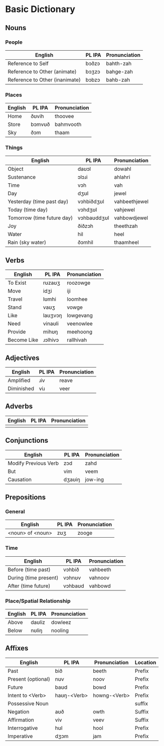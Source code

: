# Basic Dictionary
## Nouns
### People
| English | PL IPA | Pronunciation |
| --- | --- | --- |
| Reference to Self | bɔðzɔ | bahth-zah |
| Reference to Other (animate) | bɔʒzɔ | bahge-zah |
| Reference to Other (inanimate) | bɔbzɔ | bahb-zah |

### Places
| English | PL IPA | Pronunciation |
| --- | --- | --- |
| Home | ðʊvih | thoovee |
| Store | bɔmvʊð | bahmvooth |
| Sky | ðɔm | thaam |

### Things
| English | PL IPA | Pronunciation |
| --- | --- | --- |
| Object | daʊɔl | dowahl |
| Sustenance | ɔlɔɹi | ahlahri |
| Time | vɔh | vah |
| Day | dʒʊl  | jewel |
| Yesterday (time past day) | vɔhbiðdʒʊl | vahbeethjewel |
| Today (time day) | vɔhdʒʊl | vahjewel |
| Tomorrow (time future day) | vɔhbaʊddʒʊl | vahbowdjewel |
| Joy | ðiðzɔh | theethzah |
| Water | hil | heel |
| Rain (sky water) | ðɔmhil | thaamheel |


## Verbs
| English | PL IPA | Pronunciation |
| --- | --- | --- |
| To Exist | rʊzaʊʒ | roozowge |
| Move | idʒi | iji |
| Travel | lʊmhi | loomhee |
| Stand | vaʊʒ | vowge |
| Like | laʊʒvɔŋ | lowgevang |
| Need | vinaʊli | veenowlee |
| Provide | mihʊŋ | meehoong |
| Become Like | ɹɔlhivɔ | rallhivah |


## Adjectives
| English | PL IPA | Pronunciation |
| --- | --- | --- |
| Amplified | ɹiv | reave |
| Diminished | viɹ | veer |


## Adverbs
| English | PL IPA | Pronunciation |
| --- | --- | --- |
|  |  |  |


## Conjunctions
| English | PL IPA | Pronunciation |
| --- | --- | --- |
| Modify Previous Verb | zɔd | zahd |
| But | vim | veem |
| Causation | dʒaʊiŋ | jow-ing |


## Prepositions
### General 
| English | PL IPA | Pronunciation |
| --- | --- | --- |
| \<noun> of \<noun> | zʊʒ | zooge |
### Time
| English | PL IPA | Pronunciation |
| --- | --- | --- |
| Before (time past) | vɔhbið | vahbeeth |
| During (time present) | vɔhnʊv | vahnoov |
| After (time future) | vɔhbaʊd | vahbowd |
### Place/Spatial Relationship
| English | PL IPA | Pronunciation |
| --- | --- | --- |
| Above | daʊliz | dowleez |
| Below | nʊliŋ | nooling |


## Affixes
| English | PL IPA | Pronunciation | Location |
| --- | --- | --- | --- |
| Past | bið | beeth | Prefix |
| Present (optional) | nʊv | noov | Prefix |
| Future | baʊd | bowd | Prefix |
| Intent to \<Verb> | haʊŋ-\<Verb> | howng-\<Verb> | Prefix |
| Possessive Noun | | | suffix |
| Negation | aʊð | owth | Suffix |
| Affirmation | viv | veev | Suffix |
| Interrogative | hʊl | hool | Prefix |
| Imperative | dʒɔm | jam | Prefix |
